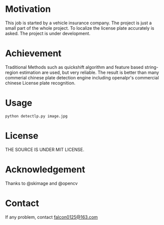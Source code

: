 # Motivation

  This job is started by a vehicle insurance company. The project is just a small part of the whole project. To localize the license plate accurately is asked.
  The project is under development.
  
# Achievement

  Traditional Methods such as quickshift algorithm and feature based string-region estimation are used, but very reliable. The result is better than many commerial chinese plate detection engine including openalpr's commercial chinese License plate recognition.
  
# Usage
  
    python detectlp.py image.jpg
  
# License
  THE SOURCE IS UNDER MIT LICENSE.
  
# Acknowledgement
  Thanks to @skimage and @opencv
  
# Contact
  If any problem, contact falcon0125@163.com
